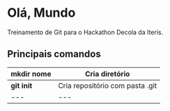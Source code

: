 # Olá, Mundo

Treinamento de Git para o Hackathon Decola da Iteris.

## Principais comandos

**mkdir** nome | Cria diretório
--- | --- 
**git init** | Cria repositório com pasta .git
--- | ---

